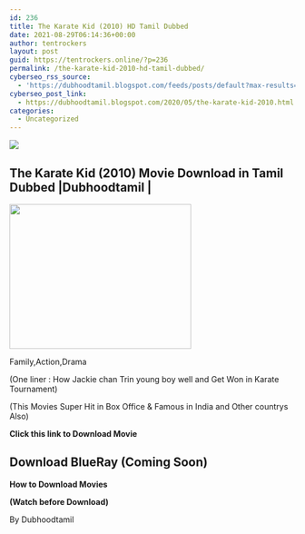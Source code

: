 ```yaml
---
id: 236
title: The Karate Kid (2010) HD Tamil Dubbed
date: 2021-08-29T06:14:36+00:00
author: tentrockers
layout: post
guid: https://tentrockers.online/?p=236
permalink: /the-karate-kid-2010-hd-tamil-dubbed/
cyberseo_rss_source:
  - 'https://dubhoodtamil.blogspot.com/feeds/posts/default?max-results=150&start-index=301'
cyberseo_post_link:
  - https://dubhoodtamil.blogspot.com/2020/05/the-karate-kid-2010.html
categories:
  - Uncategorized
---
```

<div class="media_block">
  <img src="https://1.bp.blogspot.com/-bRTEeta7eLA/XqwMmCOkE2I/AAAAAAAAA9M/3jdoXaN7ozEIIaQriNhihDBN9keKSKMzACEwYBhgL/s72-c/images%2B%252820%2529.jpeg" class="media_thumbnail" />
</div>

<div dir="ltr" trbidi="on" readability="12.021844660194">
  <p>
    <h2>
      <span>The Karate Kid (2010) Movie Download in Tamil Dubbed |Dubhoodtamil |</span>
    </h2>
  </p>
  
  <div class="separator">
    <a href="https://1.bp.blogspot.com/-bRTEeta7eLA/XqwMmCOkE2I/AAAAAAAAA9M/3jdoXaN7ozEIIaQriNhihDBN9keKSKMzACEwYBhgL/s1600/images%2B%252820%2529.jpeg" imageanchor="1"><img loading="lazy" border="0" data-original-height="495" data-original-width="619" height="255" src="https://1.bp.blogspot.com/-bRTEeta7eLA/XqwMmCOkE2I/AAAAAAAAA9M/3jdoXaN7ozEIIaQriNhihDBN9keKSKMzACEwYBhgL/s320/images%2B%252820%2529.jpeg" width="320" /></a>
  </div>
  
  <p>
    <span>Family,Action,Drama</span>
  </p>
  
  <p>
    <span>(One liner : How Jackie chan Trin young boy well and Get Won in Karate Tournament)</span>
  </p>
  
  <p>
    <span>(This Movies Super Hit in Box Office & Famous in India and Other countrys Also)</span>
  </p>
  
  <p>
    <span><b>Click this link to Download Movie</b></span>
  </p>
  
  <h2>
    <span>Download BlueRay (Coming Soon)</span>
  </h2>
  
  <p>
    <span><b>How to Download Movies</b></span>
  </p>
  
  <p>
    <span><b>(Watch before Download)</b></span>
  </p>
  
  <p>
  </p>
  
  <p>
    By Dubhoodtamil
  </p></p>
</div>